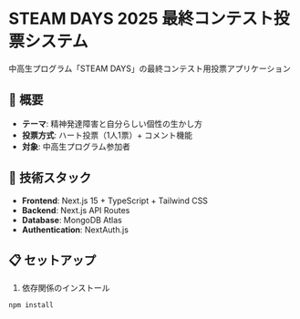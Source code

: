 # STEAM DAYS 2025 最終コンテスト投票システム

中高生プログラム「STEAM DAYS」の最終コンテスト用投票アプリケーション

## 🎯 概要

- **テーマ**: 精神発達障害と自分らしい個性の生かし方
- **投票方式**: ハート投票（1人1票）+ コメント機能
- **対象**: 中高生プログラム参加者

## 🚀 技術スタック

- **Frontend**: Next.js 15 + TypeScript + Tailwind CSS
- **Backend**: Next.js API Routes
- **Database**: MongoDB Atlas
- **Authentication**: NextAuth.js

## 📋 セットアップ

1. 依存関係のインストール
```bash
npm install